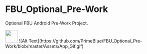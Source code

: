 # FBU_Optional_Pre-Work
Optional FBU Android Pre-Work Project.

<img src="https://media.giphy.com/media/vFKqnCdLPNOKc/giphy.gif" width="40" height="40" />
![Alt Text](https://github.com/PrimeBIue/FBU_Optional_Pre-Work/blob/master/Assets/App_Gif.gif)
